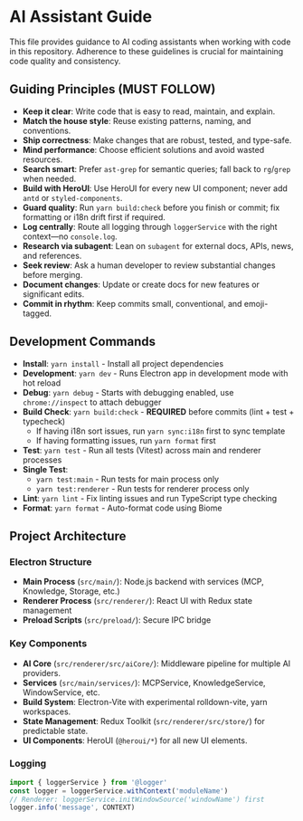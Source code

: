# AI Assistant Guide

This file provides guidance to AI coding assistants when working with code in this repository. Adherence to these guidelines is crucial for maintaining code quality and consistency.

## Guiding Principles (MUST FOLLOW)

- **Keep it clear**: Write code that is easy to read, maintain, and explain.
- **Match the house style**: Reuse existing patterns, naming, and conventions.
- **Ship correctness**: Make changes that are robust, tested, and type-safe.
- **Mind performance**: Choose efficient solutions and avoid wasted resources.
- **Search smart**: Prefer `ast-grep` for semantic queries; fall back to `rg`/`grep` when needed.
- **Build with HeroUI**: Use HeroUI for every new UI component; never add `antd` or `styled-components`.
- **Guard quality**: Run `yarn build:check` before you finish or commit; fix formatting or i18n drift first if required.
- **Log centrally**: Route all logging through `loggerService` with the right context—no `console.log`.
- **Research via subagent**: Lean on `subagent` for external docs, APIs, news, and references.
- **Seek review**: Ask a human developer to review substantial changes before merging.
- **Document changes**: Update or create docs for new features or significant edits.
- **Commit in rhythm**: Keep commits small, conventional, and emoji-tagged.

## Development Commands

- **Install**: `yarn install` - Install all project dependencies
- **Development**: `yarn dev` - Runs Electron app in development mode with hot reload
- **Debug**: `yarn debug` - Starts with debugging enabled, use `chrome://inspect` to attach debugger
- **Build Check**: `yarn build:check` - **REQUIRED** before commits (lint + test + typecheck)
  - If having i18n sort issues, run `yarn sync:i18n` first to sync template
  - If having formatting issues, run `yarn format` first
- **Test**: `yarn test` - Run all tests (Vitest) across main and renderer processes
- **Single Test**:
  - `yarn test:main` - Run tests for main process only
  - `yarn test:renderer` - Run tests for renderer process only
- **Lint**: `yarn lint` - Fix linting issues and run TypeScript type checking
- **Format**: `yarn format` - Auto-format code using Biome

## Project Architecture

### Electron Structure
- **Main Process** (`src/main/`): Node.js backend with services (MCP, Knowledge, Storage, etc.)
- **Renderer Process** (`src/renderer/`): React UI with Redux state management
- **Preload Scripts** (`src/preload/`): Secure IPC bridge

### Key Components
- **AI Core** (`src/renderer/src/aiCore/`): Middleware pipeline for multiple AI providers.
- **Services** (`src/main/services/`): MCPService, KnowledgeService, WindowService, etc.
- **Build System**: Electron-Vite with experimental rolldown-vite, yarn workspaces.
- **State Management**: Redux Toolkit (`src/renderer/src/store/`) for predictable state.
- **UI Components**: HeroUI (`@heroui/*`) for all new UI elements.

### Logging
```typescript
import { loggerService } from '@logger'
const logger = loggerService.withContext('moduleName')
// Renderer: loggerService.initWindowSource('windowName') first
logger.info('message', CONTEXT)
```
